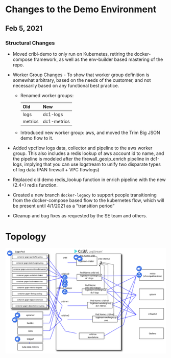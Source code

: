 # Changes to the Demo Environment

## Feb 5, 2021

### Structural Changes

* Moved cribl-demo to only run on Kubernetes, retiring the docker-compose framework, as well as the env-builder based mastering of the repo. 
* Worker Group Changes - To show that worker group definition is somewhat arbitrary, based on the needs of the customer, and not necessarily based on any functional best practice.

	* Renamed worker groups:

      |Old|New|
      |---|---|
      |logs|dc1-logs|
      |metrics|dc1-metrics|

    * Introduced new worker group: aws, and moved the Trim Big JSON demo flow to it.
    
* Added vpcflow logs data, collector and pipeline to the aws worker group. This also includes a redis lookup of aws account id to name, and the pipeline is modeled after the firewall_geoip_enrich pipeline in dc1-logs, implying that you can use logstream to unify two disparate types of log data (PAN firewall + VPC flowlogs)

* Replaced old demo redis_lookup function in enrich pipeline with the new (2.4+) redis function.

* Created a new branch `docker-legacy` to support people transitioning from the docker-compose based flow to the kubernetes flow, which will be present until 4/1/2021 as a "transition period"

* Cleanup and bug fixes as requested by the SE team and others.

# Topology
![Cribl-Demo Topology](img/cribl-demo-topology.svg)